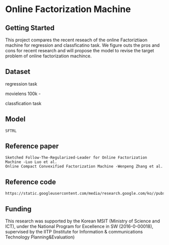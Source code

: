 # Online Factorization Machine

## Getting Started

This project compares the recent reseach of the online Factoriztiaon machine for regression and classficatino task. We figure outs the pros and cons for recent research and will propose the model to revise the target problem of online factorization machince.

## Dataset

regression task <p>
movielens 100k - 
<p>
classfication task <p>
    
   

## Model

    SFTRL
    
## Reference paper

    Sketched Follow-The-Regularized-Leader for Online Factorization Machine -Luo Luo et al.
    Online Compact Convexified Factorization Machine -Wenpeng Zhang et al.

    
## Reference code

    https://static.googleusercontent.com/media/research.google.com/ko//pubs/archive/41159.pdf


## Funding

This research was supported by the Korean MSIT (Ministry of Science and ICT), under the National Program for Excellence in SW (2016-0-00018), supervised by the IITP (Institute for Information & communications Technology Planning&Evaluation)


